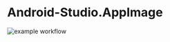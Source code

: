 # Android-Studio.AppImage

![example workflow](https://github.com/nx-appbuild-hub/Android-Studio.AppImage//actions/workflows/makefile.yml/badge.svg)
